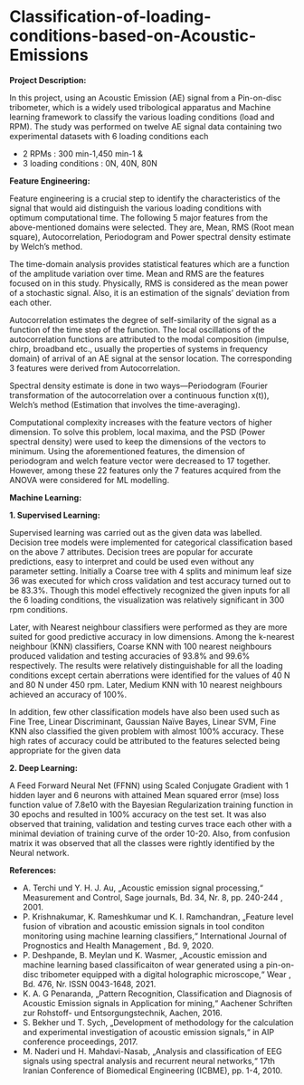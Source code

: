 # Classification-of-loading-conditions-based-on-Acoustic-Emissions

**Project Description:**

In this project, using an Acoustic Emission (AE) signal from a Pin-on-disc tribometer, which is a widely used tribological apparatus and Machine learning framework to classify the various loading conditions (load and RPM).
The study was performed on twelve AE signal data containing two experimental datasets with 6 loading conditions each 
- 2 RPMs : 300 min-1,450 min-1 &
- 3 loading conditions : 0N, 40N, 80N

**Feature Engineering:**

Feature engineering is a crucial step to identify the characteristics of the signal that would aid distinguish the various loading conditions with optimum computational time. The following 5 major features from the above-mentioned domains were selected. They are, Mean, RMS (Root mean square), Autocorrelation, Periodogram and Power spectral density estimate by Welch’s method.

The time-domain analysis provides statistical features which are a function of the amplitude variation over time. Mean and RMS are the features focused on in this study. Physically, RMS is considered as the mean power of a stochastic signal. Also, it is an estimation of the signals’ deviation from each other. 

Autocorrelation estimates the degree of self-similarity of the signal as a function of the time step of the function. The local oscillations of the autocorrelation functions are attributed to the modal composition (impulse, chirp, broadband etc., usually the properties of systems in frequency domain) of arrival of an AE signal at the sensor location. The corresponding 3 features were derived from Autocorrelation. 

Spectral density estimate is done in two ways—Periodogram (Fourier transformation of the autocorrelation over a continuous function x(t)), Welch’s method (Estimation that involves the time-averaging). 

Computational complexity increases with the feature vectors of higher dimension. To solve this problem, local maxima, and the PSD (Power spectral density) were used to keep the dimensions of the vectors to minimum. Using the aforementioned features, the dimension of periodogram and welch feature vector were decreased to 17 together. However, among these 22 features only the 7 features acquired from the ANOVA were considered for ML modelling.

**Machine Learning:**

**1. Supervised Learning:**

Supervised learning was carried out as the given data was labelled. Decision tree models were implemented for categorical classification based on the above 7 attributes. Decision trees are popular for accurate predictions, easy to interpret and could be used even without any parameter setting. Initially a Coarse tree with 4 splits and minimum leaf size 36 was executed for which cross validation and test accuracy turned out to be 83.3%. Though this model effectively recognized the given inputs for all the 6 loading conditions, the visualization was relatively significant in 300 rpm conditions. 

Later, with Nearest neighbour classifiers were performed as they are more suited for good predictive accuracy in low dimensions. Among the k-nearest neighbour (KNN) classifiers, Coarse KNN with 100 nearest neighbours produced validation and testing accuracies of 93.8% and 99.6% respectively. The results were relatively distinguishable for all the loading conditions except certain aberrations were identified for the values of 40 N and 80 N under 450 rpm. Later, Medium KNN with 10 nearest neighbours achieved an accuracy of 100%.

In addition, few other classification models have also been used such as Fine Tree, Linear Discriminant, Gaussian Naïve Bayes, Linear SVM, Fine KNN also classified the given problem with almost 100% accuracy. These high rates of accuracy could be attributed to the features selected being appropriate for the given data

**2. Deep Learning:**

A Feed Forward Neural Net (FFNN) using Scaled Conjugate Gradient with 1 hidden layer and 6 neurons with attained Mean squared error (mse) loss function value of 7.8e10 with the Bayesian Regularization training function in 30 epochs and resulted in 100% accuracy on the test set. It was also observed that training, validation and testing curves trace each other with a minimal deviation of training curve of the order 10-20. Also, from confusion matrix it was observed that all the classes were rightly identified by the Neural network.

**References:**

- A. Terchi und Y. H. J. Au, „Acoustic emission signal processing,“ Measurement and Control, Sage journals, Bd. 34, Nr. 8, pp. 240-244 , 2001.
- P. Krishnakumar, K. Rameshkumar und K. I. Ramchandran, „Feature level fusion of vibration and acoustic emission signals in tool conditon monitoring using machine learning classifiers,“ International Journal of Prognostics and Health Management , Bd. 9, 2020.
- P. Deshpande, B. Meylan und K. Wasmer, „Acoustic emission and machine learning based classificaiton of wear generated using a pin-on-disc tribometer equipped with a digital holographic microscope,“ Wear , Bd. 476, Nr. ISSN 0043-1648, 2021.
- K. A. G Penaranda, „Pattern Recognition, Classification and Diagnosis of Acoustic Emission signals in Application for mining,“ Aachener Schriften zur Rohstoff- und Entsorgungstechnik, Aachen, 2016.
- S. Bekher und T. Sych, „Development of methodology for the calculation and experimental investigation of acoustic emission signals,“ in AIP conference proceedings, 2017.
- M. Naderi und H. Mahdavi-Nasab, „Analysis and classification of EEG signals using spectral analysis and recurrent neural networks,“ 17th Iranian Conference of Biomedical Engineering (ICBME), pp. 1-4, 2010.


